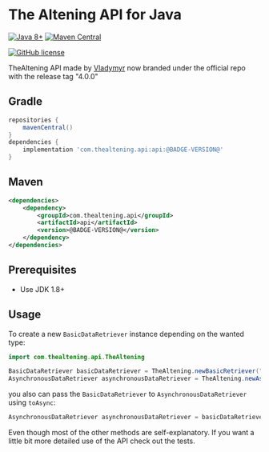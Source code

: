 # The Altening API for Java

[![Java 8+][java-badge]](https://java.oracle.com/)
[![Maven Central][maven-badge]](https://search.maven.org/artifact/nothing)

[java-badge]: https://img.shields.io/badge/Java-8%2B-informational.svg
[maven-badge]: https://img.shields.io/maven-central/v/com.thealtening.api/api.svg
[![GitHub license](https://img.shields.io/github/license/TheAltening/TheAltening4j)](https://github.com/TheAltening/TheAltening4j/blob/4.0/LICENSE)

TheAltening API made by [Vladymyr](https://github.com/Vladymyr) now branded under the official repo with the release tag "4.0.0"
## Gradle


```groovy
repositories {
	mavenCentral()
}
dependencies {
	implementation 'com.thealtening.api:api:@BADGE-VERSION@'
}
```
## Maven


```xml
<dependencies>
	<dependency>
		<groupId>com.thealtening.api</groupId>
		<artifactId>api</artifactId>
		<version>@BADGE-VERSION@</version>
	</dependency>
</dependencies>
```


## Prerequisites
 * Use JDK 1.8+
 
## Usage

To create a new `BasicDataRetriever` instance depending on the wanted type:
```java
import com.thealtening.api.TheAltening

BasicDataRetriever basicDataRetriever = TheAltening.newBasicRetriever("api key");
AsynchronousDataRetriever asynchronousDataRetriever = TheAltening.newAsyncRetriever("api key");
```
you also can pass the ``BasicDataRetriever`` to ``AsynchronousDataRetriever`` using ``toAsync``:

```java
AsynchronousDataRetriever asynchronousDataRetriever = basicDataRetriever.toAsync();
```

Even though most of the other methods are self-explanatory. If you want a little bit more detailed use of the API check out the tests.
